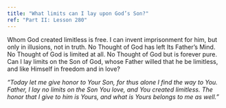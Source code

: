 ```yaml
---
title: "What limits can I lay upon God’s Son?"
ref: "Part II: Lesson 280"
---
```


Whom God created limitless is free. I can invent imprisonment for him,
but only in illusions, not in truth. No Thought of God has left Its
Father’s Mind. No Thought of God is limited at all. No Thought of God
but is forever pure. Can I lay limits on the Son of God, whose Father
willed that he be limitless, and like Himself in freedom and in love?

*“Today let me give honor to Your Son, for thus alone I find the way to
You. Father, I lay no limits on the Son You love, and You created
limitless. The honor that I give to him is Yours, and what is Yours
belongs to me as well.”*

